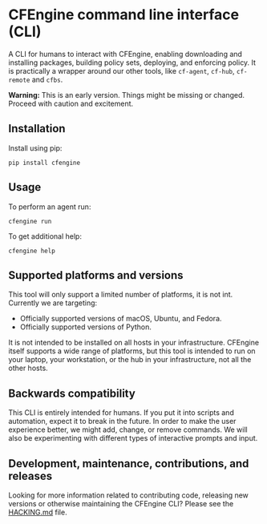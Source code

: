 # CFEngine command line interface (CLI)

A CLI for humans to interact with CFEngine, enabling downloading and installing packages, building policy sets, deploying, and enforcing policy.
It is practically a wrapper around our other tools, like `cf-agent`, `cf-hub`, `cf-remote` and `cfbs`.

**Warning:** This is an early version.
Things might be missing or changed.
Proceed with caution and excitement.

## Installation

Install using pip:

```
pip install cfengine
```

## Usage

To perform an agent run:

```
cfengine run
```

To get additional help:

```
cfengine help
```

## Supported platforms and versions

This tool will only support a limited number of platforms, it is not int.
Currently we are targeting:

- Officially supported versions of macOS, Ubuntu, and Fedora.
- Officially supported versions of Python.

It is not intended to be installed on all hosts in your infrastructure.
CFEngine itself supports a wide range of platforms, but this tool is intended to run on your laptop, your workstation, or the hub in your infrastructure, not all the other hosts.

## Backwards compatibility

This CLI is entirely intended for humans.
If you put it into scripts and automation, expect it to break in the future.
In order to make the user experience better, we might add, change, or remove commands.
We will also be experimenting with different types of interactive prompts and input.

## Development, maintenance, contributions, and releases

Looking for more information related to contributing code, releasing new versions or otherwise maintaining the CFEngine CLI?
Please see the [HACKING.md](./HACKING.md) file.
